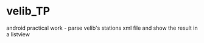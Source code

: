 velib_TP
========

android practical work - parse velib's stations xml file and show the result in a listview
